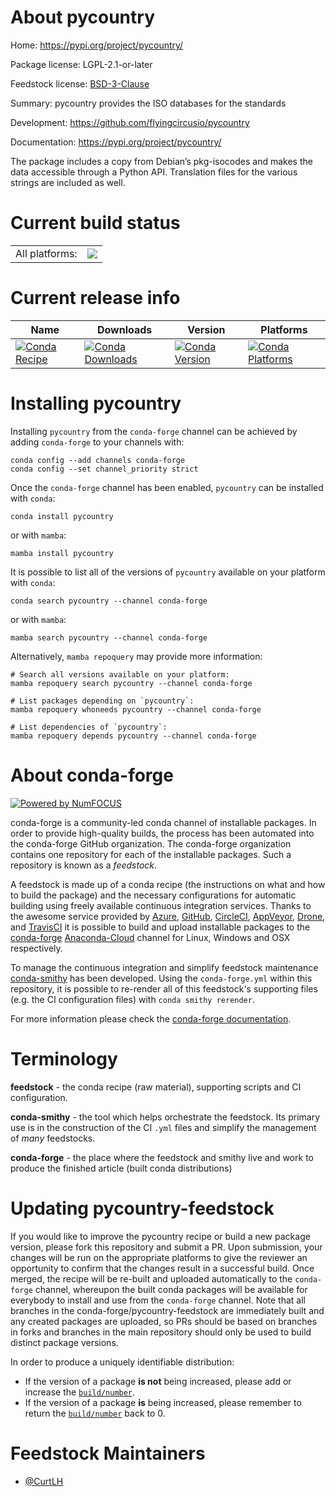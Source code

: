About pycountry
===============

Home: https://pypi.org/project/pycountry/

Package license: LGPL-2.1-or-later

Feedstock license: [BSD-3-Clause](https://github.com/conda-forge/pycountry-feedstock/blob/main/LICENSE.txt)

Summary: pycountry provides the ISO databases for the standards

Development: https://github.com/flyingcircusio/pycountry

Documentation: https://pypi.org/project/pycountry/

The package includes a copy from Debian’s pkg-isocodes and makes the
data accessible through a Python API.
Translation files for the various strings are included as well.


Current build status
====================


<table><tr><td>All platforms:</td>
    <td>
      <a href="https://dev.azure.com/conda-forge/feedstock-builds/_build/latest?definitionId=3220&branchName=main">
        <img src="https://dev.azure.com/conda-forge/feedstock-builds/_apis/build/status/pycountry-feedstock?branchName=main">
      </a>
    </td>
  </tr>
</table>

Current release info
====================

| Name | Downloads | Version | Platforms |
| --- | --- | --- | --- |
| [![Conda Recipe](https://img.shields.io/badge/recipe-pycountry-green.svg)](https://anaconda.org/conda-forge/pycountry) | [![Conda Downloads](https://img.shields.io/conda/dn/conda-forge/pycountry.svg)](https://anaconda.org/conda-forge/pycountry) | [![Conda Version](https://img.shields.io/conda/vn/conda-forge/pycountry.svg)](https://anaconda.org/conda-forge/pycountry) | [![Conda Platforms](https://img.shields.io/conda/pn/conda-forge/pycountry.svg)](https://anaconda.org/conda-forge/pycountry) |

Installing pycountry
====================

Installing `pycountry` from the `conda-forge` channel can be achieved by adding `conda-forge` to your channels with:

```
conda config --add channels conda-forge
conda config --set channel_priority strict
```

Once the `conda-forge` channel has been enabled, `pycountry` can be installed with `conda`:

```
conda install pycountry
```

or with `mamba`:

```
mamba install pycountry
```

It is possible to list all of the versions of `pycountry` available on your platform with `conda`:

```
conda search pycountry --channel conda-forge
```

or with `mamba`:

```
mamba search pycountry --channel conda-forge
```

Alternatively, `mamba repoquery` may provide more information:

```
# Search all versions available on your platform:
mamba repoquery search pycountry --channel conda-forge

# List packages depending on `pycountry`:
mamba repoquery whoneeds pycountry --channel conda-forge

# List dependencies of `pycountry`:
mamba repoquery depends pycountry --channel conda-forge
```


About conda-forge
=================

[![Powered by
NumFOCUS](https://img.shields.io/badge/powered%20by-NumFOCUS-orange.svg?style=flat&colorA=E1523D&colorB=007D8A)](https://numfocus.org)

conda-forge is a community-led conda channel of installable packages.
In order to provide high-quality builds, the process has been automated into the
conda-forge GitHub organization. The conda-forge organization contains one repository
for each of the installable packages. Such a repository is known as a *feedstock*.

A feedstock is made up of a conda recipe (the instructions on what and how to build
the package) and the necessary configurations for automatic building using freely
available continuous integration services. Thanks to the awesome service provided by
[Azure](https://azure.microsoft.com/en-us/services/devops/), [GitHub](https://github.com/),
[CircleCI](https://circleci.com/), [AppVeyor](https://www.appveyor.com/),
[Drone](https://cloud.drone.io/welcome), and [TravisCI](https://travis-ci.com/)
it is possible to build and upload installable packages to the
[conda-forge](https://anaconda.org/conda-forge) [Anaconda-Cloud](https://anaconda.org/)
channel for Linux, Windows and OSX respectively.

To manage the continuous integration and simplify feedstock maintenance
[conda-smithy](https://github.com/conda-forge/conda-smithy) has been developed.
Using the ``conda-forge.yml`` within this repository, it is possible to re-render all of
this feedstock's supporting files (e.g. the CI configuration files) with ``conda smithy rerender``.

For more information please check the [conda-forge documentation](https://conda-forge.org/docs/).

Terminology
===========

**feedstock** - the conda recipe (raw material), supporting scripts and CI configuration.

**conda-smithy** - the tool which helps orchestrate the feedstock.
                   Its primary use is in the construction of the CI ``.yml`` files
                   and simplify the management of *many* feedstocks.

**conda-forge** - the place where the feedstock and smithy live and work to
                  produce the finished article (built conda distributions)


Updating pycountry-feedstock
============================

If you would like to improve the pycountry recipe or build a new
package version, please fork this repository and submit a PR. Upon submission,
your changes will be run on the appropriate platforms to give the reviewer an
opportunity to confirm that the changes result in a successful build. Once
merged, the recipe will be re-built and uploaded automatically to the
`conda-forge` channel, whereupon the built conda packages will be available for
everybody to install and use from the `conda-forge` channel.
Note that all branches in the conda-forge/pycountry-feedstock are
immediately built and any created packages are uploaded, so PRs should be based
on branches in forks and branches in the main repository should only be used to
build distinct package versions.

In order to produce a uniquely identifiable distribution:
 * If the version of a package **is not** being increased, please add or increase
   the [``build/number``](https://docs.conda.io/projects/conda-build/en/latest/resources/define-metadata.html#build-number-and-string).
 * If the version of a package **is** being increased, please remember to return
   the [``build/number``](https://docs.conda.io/projects/conda-build/en/latest/resources/define-metadata.html#build-number-and-string)
   back to 0.

Feedstock Maintainers
=====================

* [@CurtLH](https://github.com/CurtLH/)


<!-- dummy commit to enable rerendering -->

